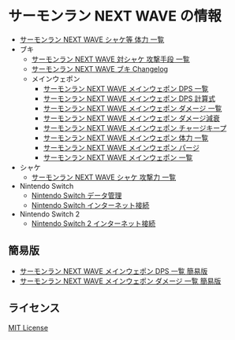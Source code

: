 # サーモンラン NEXT WAVE の情報

- [サーモンラン NEXT WAVE シャケ等 体力 一覧](docs/hp-list.md)
- ブキ
	- [サーモンラン NEXT WAVE 対シャケ 攻撃手段 一覧](docs/weapons/list.md)
	- [サーモンラン NEXT WAVE ブキ Changelog](docs/weapons/CHANGELOG.md)
	- メインウェポン
		- [サーモンラン NEXT WAVE メインウェポン DPS 一覧](docs/weapons/main/dps-list.md)
		- [サーモンラン NEXT WAVE メインウェポン DPS 計算式](docs/weapons/main/dps-calculation.md)
		- [サーモンラン NEXT WAVE メインウェポン ダメージ 一覧](docs/weapons/main/damage-list.md)
		- [サーモンラン NEXT WAVE メインウェポン ダメージ減衰](docs/weapons/main/damage-falloff.md)
		- [サーモンラン NEXT WAVE メインウェポン チャージキープ](docs/weapons/main/charge-storage.md)
		- [サーモンラン NEXT WAVE メインウェポン 体力 一覧](docs/weapons/main/hp-list.md)
		- [サーモンラン NEXT WAVE メインウェポン パージ](docs/weapons/main/launch.md)
		- [サーモンラン NEXT WAVE メインウェポン 一覧](docs/weapons/main/list.md)
- シャケ
	- [サーモンラン NEXT WAVE シャケ 攻撃力 一覧](docs/salmonids/list.md)
- Nintendo Switch
	- [Nintendo Switch データ管理](docs/nintendo-switch/data-management.md)
	- [Nintendo Switch インターネット接続](docs/nintendo-switch/internet-connection.md)
- Nintendo Switch 2
	- [Nintendo Switch 2 インターネット接続](docs/nintendo-switch-2/internet-connection.md)

## 簡易版

- [サーモンラン NEXT WAVE メインウェポン DPS 一覧 簡易版](docs/weapons/main/dps-list.txt)
- [サーモンラン NEXT WAVE メインウェポン ダメージ 一覧 簡易版](docs/weapons/main/damage-list.txt)

## ライセンス

[MIT License](LICENSE)
